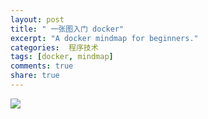 ```yaml
---
layout: post
title: " 一张图入门 docker"
excerpt: "A docker mindmap for beginners."
categories:  程序技术 
tags: [docker, mindmap]
comments: true
share: true
---
```


![](http://ww3.sinaimg.cn/large/728b3d6djw1erfwdi0u3lj21kw2pbe2t.jpg)

